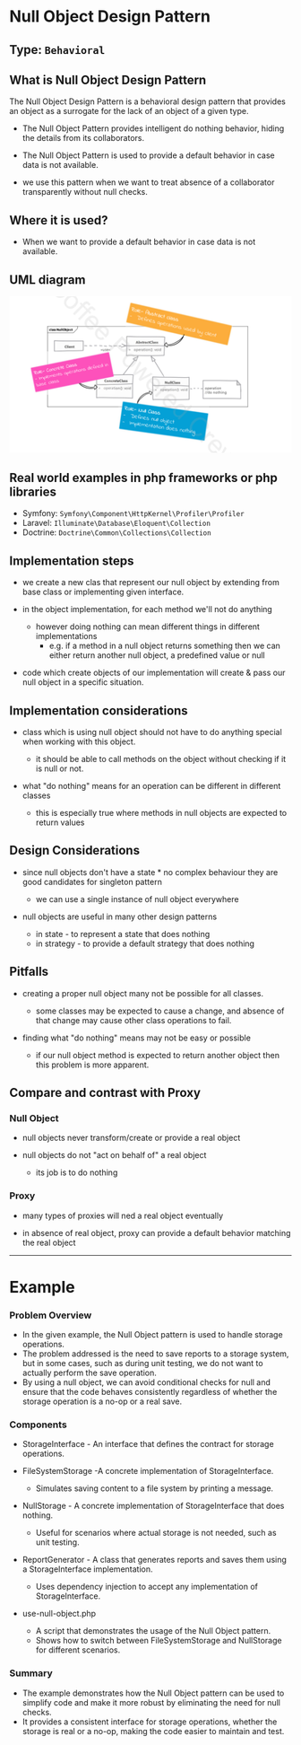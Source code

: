# Null Object Design Pattern

## Type: `Behavioral`


## What is Null Object Design Pattern

The Null Object Design Pattern is a behavioral design pattern that provides an object as a surrogate for the lack of an object of a given type.

* The Null Object Pattern provides intelligent do nothing behavior, hiding the details from its collaborators.
* The Null Object Pattern is used to provide a default behavior in case data is not available.

* we use this pattern when we want to treat absence of a collaborator transparently without null checks.


## Where it is used?

* When we want to provide a default behavior in case data is not available.

## UML diagram 

![TemplateMethod](resources/uml.png)


## Real world examples in php frameworks or php libraries

* Symfony: `Symfony\Component\HttpKernel\Profiler\Profiler`
* Laravel: `Illuminate\Database\Eloquent\Collection`
* Doctrine: `Doctrine\Common\Collections\Collection`

  
## Implementation steps

* we create a new clas that represent our null object by extending from base class or implementing given interface. 

* in the object implementation, for each method we'll not do anything
  * however doing nothing can mean different things in different implementations
    * e.g. if a method in a null object returns something then we can either return another null object, a predefined value or null

* code which create objects of our implementation will create & pass our null object in a specific situation.


## Implementation considerations

* class which is using null object should not have to do anything special when working with this object.
  * it should be able to call methods on the object without checking if it is null or not.

* what "do nothing" means for an operation can be different in different classes
  * this is especially true where methods in null objects are expected to return values


## Design Considerations

* since null objects don't have a state * no complex behaviour they are good candidates for singleton pattern
  * we can use a single instance of null object everywhere

* null objects are useful in many other design patterns
  * in state - to represent a state that does nothing
  * in strategy - to provide a default strategy that does nothing


## Pitfalls

* creating a proper null object many not be possible for all classes.
  * some classes may be expected to cause a change, and absence of that change may cause other class operations to fail.

* finding what "do nothing" means may not be easy or possible
  * if our null object method is expected to return another object then this problem is more apparent.

## Compare and contrast with Proxy

### Null Object

* null objects never transform/create or provide a real object

* null objects do not "act on behalf of" a real object
  * its job is to do nothing

### Proxy

* many types of proxies will ned a real object eventually

* in absence of real object, proxy can provide a default behavior matching the real object

---

# Example

### Problem Overview

* In the given example, the Null Object pattern is used to handle storage operations.
* The problem addressed is the need to save reports to a storage system, but in some cases, such as during unit testing, we do not want to actually perform the save operation.
* By using a null object, we can avoid conditional checks for null and ensure that the code behaves consistently regardless of whether the storage operation is a no-op or a real save.  

### Components

* StorageInterface - An interface that defines the contract for storage operations.
* FileSystemStorage -A concrete implementation of StorageInterface.
  * Simulates saving content to a file system by printing a message.
* NullStorage - A concrete implementation of StorageInterface that does nothing.
  * Useful for scenarios where actual storage is not needed, such as unit testing.

* ReportGenerator - A class that generates reports and saves them using a StorageInterface implementation.
  * Uses dependency injection to accept any implementation of StorageInterface.

* use-null-object.php  
  * A script that demonstrates the usage of the Null Object pattern.
  * Shows how to switch between FileSystemStorage and NullStorage for different scenarios.

### Summary
  * The example demonstrates how the Null Object pattern can be used to simplify code and make it more robust by eliminating the need for null checks.
  * It provides a consistent interface for storage operations, whether the storage is real or a no-op, making the code easier to maintain and test.

